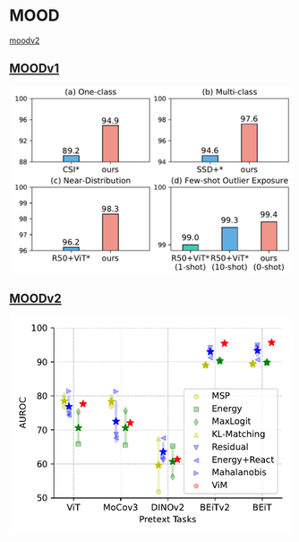 # MOOD
[moodv2](MOODv2/imgs/framework.png)

## [MOODv1](MOODv1)
![moodv1](MOODv1/imgs/moodv1_performance.png)

## [MOODv2](MOODv2)
![moodv2](MOODv2/imgs/performance.png)
